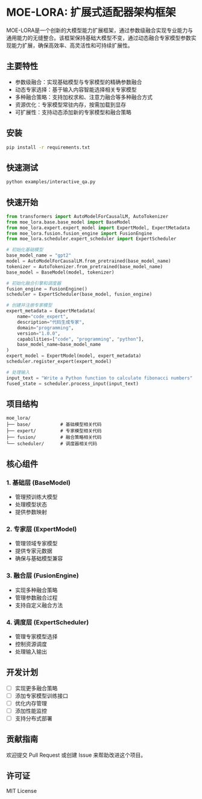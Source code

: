 # MOE-LORA: 扩展式适配器架构框架

MOE-LORA是一个创新的大模型能力扩展框架，通过参数级融合实现专业能力与通用能力的无缝整合。该框架保持基础大模型不变，通过动态融合专家模型参数实现能力扩展，确保高效率、高灵活性和可持续扩展性。

## 主要特性

- 参数级融合：实现基础模型与专家模型的精确参数融合
- 动态专家选择：基于输入内容智能选择相关专家模型
- 多种融合策略：支持加权求和、注意力融合等多种融合方式
- 资源优化：专家模型常驻内存，按需加载到显存
- 可扩展性：支持动态添加新的专家模型和融合策略

## 安装

```bash
pip install -r requirements.txt
```

## 快速测试
```bash
python examples/interactive_qa.py
```

## 快速开始

```python
from transformers import AutoModelForCausalLM, AutoTokenizer
from moe_lora.base.base_model import BaseModel
from moe_lora.expert.expert_model import ExpertModel, ExpertMetadata
from moe_lora.fusion.fusion_engine import FusionEngine
from moe_lora.scheduler.expert_scheduler import ExpertScheduler

# 初始化基础模型
base_model_name = "gpt2"
model = AutoModelForCausalLM.from_pretrained(base_model_name)
tokenizer = AutoTokenizer.from_pretrained(base_model_name)
base_model = BaseModel(model, tokenizer)

# 初始化融合引擎和调度器
fusion_engine = FusionEngine()
scheduler = ExpertScheduler(base_model, fusion_engine)

# 创建并注册专家模型
expert_metadata = ExpertMetadata(
    name="code_expert",
    description="代码生成专家",
    domain="programming",
    version="1.0.0",
    capabilities=["code", "programming", "python"],
    base_model_name=base_model_name
)
expert_model = ExpertModel(model, expert_metadata)
scheduler.register_expert(expert_model)

# 处理输入
input_text = "Write a Python function to calculate fibonacci numbers"
fused_state = scheduler.process_input(input_text)
```

## 项目结构

```
moe_lora/
├── base/           # 基础模型相关代码
├── expert/         # 专家模型相关代码
├── fusion/         # 融合策略相关代码
└── scheduler/      # 调度器相关代码
```

## 核心组件

### 1. 基础层 (BaseModel)
- 管理预训练大模型
- 处理模型状态
- 提供参数映射

### 2. 专家层 (ExpertModel)
- 管理领域专家模型
- 提供专家元数据
- 确保与基础模型兼容

### 3. 融合层 (FusionEngine)
- 实现多种融合策略
- 管理参数融合过程
- 支持自定义融合方法

### 4. 调度层 (ExpertScheduler)
- 管理专家模型选择
- 控制资源调度
- 处理输入输出

## 开发计划

- [ ] 实现更多融合策略
- [ ] 添加专家模型训练接口
- [ ] 优化内存管理
- [ ] 添加性能监控
- [ ] 支持分布式部署

## 贡献指南

欢迎提交 Pull Request 或创建 Issue 来帮助改进这个项目。

## 许可证

MIT License 
